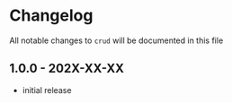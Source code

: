 # Changelog

All notable changes to `crud` will be documented in this file

## 1.0.0 - 202X-XX-XX

- initial release
